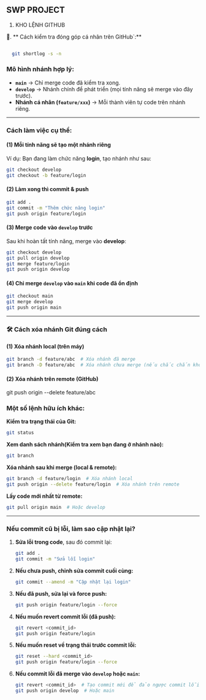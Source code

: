 ## SWP PROJECT
1. KHO LỆNH GITHUB

📌. ** Cách kiểm tra đóng góp cá nhân trên GitHub`:**
 ```sh
  
   git shortlog -s -n
  ```

### Mô hình nhánh hợp lý:
- **`main`** → Chỉ merge code đã kiểm tra xong.
- **`develop`** → Nhánh chính để phát triển (mọi tính năng sẽ merge vào đây trước).
- **Nhánh cá nhân (`feature/xxx`)** → Mỗi thành viên tự code trên nhánh riêng.

---

### Cách làm việc cụ thể:

#### (1) Mỗi tính năng sẽ tạo một nhánh riêng
Ví dụ: Bạn đang làm chức năng **login**, tạo nhánh như sau:
```sh
git checkout develop 
git checkout -b feature/login
```

#### (2) Làm xong thì commit & push
```sh
git add .
git commit -m "Thêm chức năng login"
git push origin feature/login
```

#### (3) Merge code vào `develop` trước
Sau khi hoàn tất tính năng, merge vào **develop**:
```sh
git checkout develop
git pull origin develop
git merge feature/login
git push origin develop
```

#### (4) Chỉ merge `develop` vào `main` khi code đã ổn định
```sh
git checkout main
git merge develop
git push origin main
```

---

### 🛠 Cách xóa nhánh Git đúng cách
#### (1) Xóa nhánh local (trên máy)

```sh
git branch -d feature/abc  # Xóa nhánh đã merge
git branch -D feature/abc  # Xóa nhánh chưa merge (nếu chắc chắn không cần nữa)
```

#### (2) Xóa nhánh trên remote (GitHub)
git push origin --delete feature/abc


### Một số lệnh hữu ích khác:

**Kiểm tra trạng thái của Git:**
```sh
git status
```

**Xem danh sách nhánh(Kiểm tra xem bạn đang ở nhánh nào):**
```sh
git branch
```

**Xóa nhánh sau khi merge (local & remote):**
```sh
git branch -d feature/login  # Xóa nhánh local
git push origin --delete feature/login  # Xóa nhánh trên remote
```

**Lấy code mới nhất từ remote:**
```sh
git pull origin main  # Hoặc develop
```

---
### Nếu commit cũ bị lỗi, làm sao cập nhật lại?

1. **Sửa lỗi trong code**, sau đó commit lại:
   ```sh
   git add .
   git commit -m "Sửa lỗi login"
   ```

2. **Nếu chưa push, chỉnh sửa commit cuối cùng:**
   ```sh
   git commit --amend -m "Cập nhật lại login"
   ```

3. **Nếu đã push, sửa lại và force push:**
   ```sh
   git push origin feature/login --force
   ```

4. **Nếu muốn revert commit lỗi (đã push):**
   ```sh
   git revert <commit_id>
   git push origin feature/login
   ```

5. **Nếu muốn reset về trạng thái trước commit lỗi:**
   ```sh
   git reset --hard <commit_id>
   git push origin feature/login --force
   ```

6. **Nếu commit lỗi đã merge vào `develop` hoặc `main`:**
   ```sh
   git revert <commit_id>  # Tạo commit mới để đảo ngược commit lỗi
   git push origin develop  # Hoặc main
   ```
   



